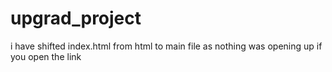 # upgrad_project
i have shifted index.html from html to main file as nothing was opening up if you open the link